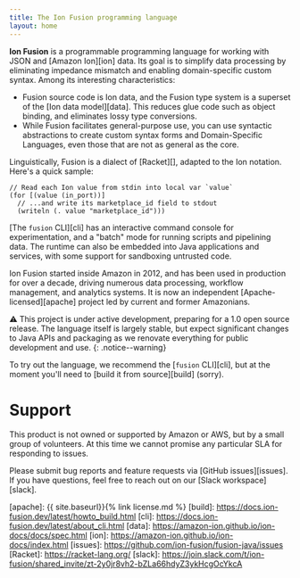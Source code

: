 ```yaml
---
title: The Ion Fusion programming language
layout: home
---
```


**Ion Fusion** is a programmable programming language for working with JSON and [Amazon Ion][ion]
data. Its goal is to simplify data processing by eliminating impedance mismatch and enabling
domain-specific custom syntax. Among its interesting characteristics:

* Fusion source code is Ion data, and the Fusion type system is a superset of the
  [Ion data model][data]. This reduces glue code such as object binding, and eliminates lossy type
  conversions.
* While Fusion facilitates general-purpose use, you can use syntactic abstractions to create custom
  syntax forms and Domain-Specific Languages, even those that are not as general as the core.

Linguistically, Fusion is a dialect of [Racket][], adapted to the Ion notation. Here's a quick
sample:

```
// Read each Ion value from stdin into local var `value`
(for [(value (in_port))]                 
  // ...and write its marketplace_id field to stdout
  (writeln (. value "marketplace_id")))  
```

[The `fusion` CLI][cli] has an interactive command console for experimentation, and a "batch" mode
for running scripts and pipelining data. The runtime can also be embedded into Java applications and
services, with some support for sandboxing untrusted code.

Ion Fusion started inside Amazon in 2012, and has been used in production for over a decade, driving
numerous data processing, workflow management, and analytics systems. It is now an independent 
[Apache-licensed][apache] project led by current and former Amazonians.

⚠️ This project is under active development, preparing for a 1.0 open source release. The language
itself is largely stable, but expect significant changes to Java APIs and packaging as we renovate 
everything for public development and use.
{: .notice--warning}

To try out the language, we recommend the [`fusion` CLI][cli], but at the moment you'll need to
[build it from source][build] (sorry).


# Support

This product is not owned or supported by Amazon or AWS, but by a small group of volunteers.
At this time we cannot promise any particular SLA for responding to issues.

Please submit bug reports and feature requests via [GitHub issues][issues].
If you have questions, feel free to reach out on our [Slack workspace][slack].


[apache]: {{ site.baseurl}}{% link license.md %}
[build]:  https://docs.ion-fusion.dev/latest/howto_build.html
[cli]:    https://docs.ion-fusion.dev/latest/about_cli.html
[data]:   https://amazon-ion.github.io/ion-docs/docs/spec.html
[ion]:    https://amazon-ion.github.io/ion-docs/index.html
[issues]: https://github.com/ion-fusion/fusion-java/issues
[Racket]: https://racket-lang.org/
[slack]:  https://join.slack.com/t/ion-fusion/shared_invite/zt-2y0jr8vh2-bZLa66hdyZ3ykHcgOcYkcA
